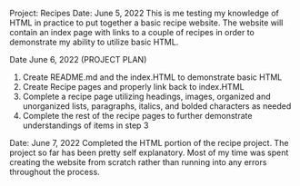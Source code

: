 Project: Recipes
Date: June 5, 2022
This is me testing my knowledge of HTML in practice to put together a basic recipe website. The website will contain an index page with links to a couple of recipes in order to demonstrate my ability to utilize basic HTML.

Date June 6, 2022 (PROJECT PLAN)
1) Create README.md and the index.HTML to demonstrate basic HTML
2) Create Recipe pages and properly link back to index.HTML
3) Complete a recipe page utilizing headings, images, organized and unorganized lists, paragraphs, italics, and bolded characters as needed
4) Complete the rest of the recipe pages to further demonstrate understandings of items in step 3

Date: June 7, 2022
Completed the HTML portion of the recipe project. The project so far has been pretty self explanatory. Most of my time was spent creating the website from scratch rather than running into any errors throughout the process.